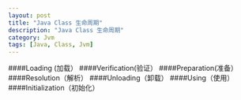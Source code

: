 ```yaml
---
layout: post  
title: "Java Class 生命周期"  
description: "Java Class 生命周期"  
category: Jvm
tags: [Java, Class, Jvm]
---
```



####Loading (加载）
####Verification(验证）
####Preparation(准备）
####Resolution（解析）
####Unloading（卸载）
####Using（使用）
####Initialization（初始化）




